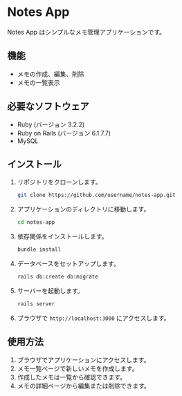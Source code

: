 # Notes App

Notes App はシンプルなメモ管理アプリケーションです。

## 機能

- メモの作成、編集、削除
- メモの一覧表示

## 必要なソフトウェア

- Ruby (バージョン 3.2.2)
- Ruby on Rails (バージョン 6.1.7.7)
- MySQL

## インストール

1. リポジトリをクローンします。

   ```bash
   git clone https://github.com/username/notes-app.git
   ```

2. アプリケーションのディレクトリに移動します。

   ```bash
   cd notes-app
   ```

3. 依存関係をインストールします。

   ```bash
   bundle install
   ```

4. データベースをセットアップします。

   ```bash
   rails db:create db:migrate
   ```

5. サーバーを起動します。

   ```bash
   rails server
   ```

6. ブラウザで `http://localhost:3000` にアクセスします。

## 使用方法

1. ブラウザでアプリケーションにアクセスします。
2. メモ一覧ページで新しいメモを作成します。
3. 作成したメモは一覧から確認できます。
4. メモの詳細ページから編集または削除できます。
